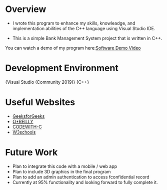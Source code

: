 # Overview

* I wrote this program to enhance my skills, knowleadge, and implementation abilities of the C++ language using Visual Studio IDE.

* This is a simple Bank Management System project that is written in C++. 


You can watch a demo of my program here:[Software Demo Video ](https://youtu.be/fGQVLQ_tuow)

# Development Environment

{Visual Studio (Community 2019)}
{C++}

# Useful Websites

* [GeeksforGeeks](https://www.geeksforgeeks.org)
* [O*REILLY](https://www./oreilly.com/library)
* [CODEWITH-C](https://www.codewithc.com/)
* [W3schools](https://www.w3schools.com/)

# Future Work

* Plan to integrate this code with a mobile / web app
* Plan to include 3D graphics in the final program
* Plan to add an admin authentication to access fconfidential record
* Currently at 95% functionality and looking forward to fully complete it.